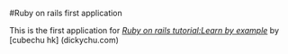 #Ruby on rails first application

This is the first application for 
[*Ruby on rails tutorial:Learn by example*](http://railstutorial.org)
by [cubechu hk] (dickychu.com)